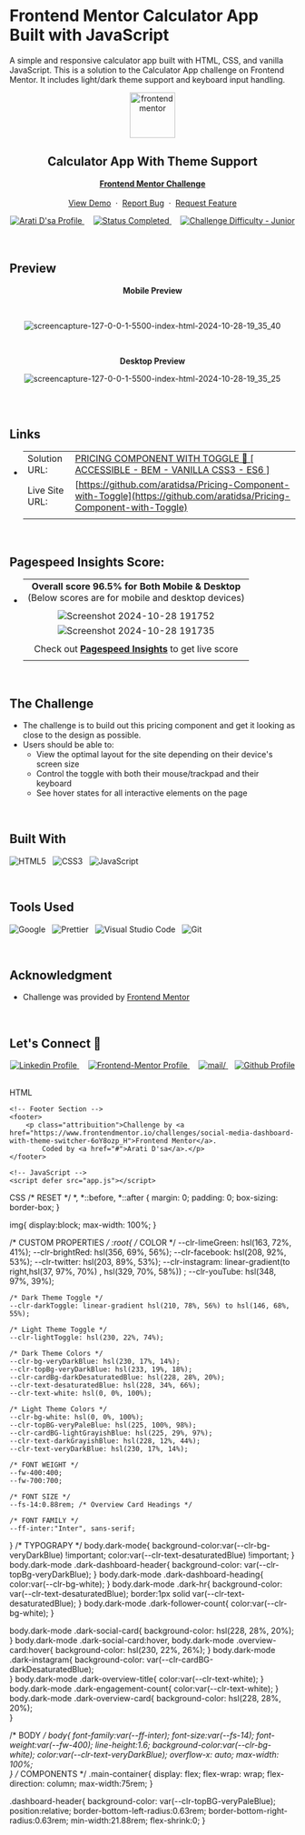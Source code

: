 # Frontend Mentor Calculator App Built with JavaScript
A simple and responsive calculator app built with HTML, CSS, and vanilla JavaScript. This is a solution to the Calculator App challenge on Frontend Mentor. It includes light/dark theme support and keyboard input handling.
<div align="center">

  <img src="https://www.frontendmentor.io/static/images/logo-mobile.svg" alt="frontendmentor" width="80">

  <h2 align="center"> Calculator App With Theme Support</h2>
  <p align="center">
    <a href="(https://www.frontendmentor.io/challenges/calculator-app-9lteq5N29)"><strong>Frontend Mentor Challenge</strong></a>
    <br />
    <br />
    <a href="https://design-pricing-component-with-toggle.netlify.app/">View Demo</a>
    &nbsp;·&nbsp;
    <a href="https://github.com/aratidsa/Pricing-Component-with-Toggle/issues">Report Bug</a>
    &nbsp;·&nbsp;
    <a href="https://github.com/aratidsa/Pricing-Component-with-Toggle/issues">Request Feature</a>
  </p>
</div>

<!-- Badges -->
<div align="center">
  <!-- Profiles -->
  <a href="https://www.frontendmentor.io/profile/aratidsa">
    <img src="https://img.shields.io/badge/Profile-aratidsa-fefefe?style=for-the-badge&logo=frontendmentor" alt="Arati D'sa Profile">
  </a> &nbsp;&nbsp;&nbsp;

  <!-- Status -->
  <a href="#">
    <img src="https://img.shields.io/badge/Status-Completed-00CE80?style=for-the-badge" alt="Status Completed">
  </a> &nbsp;&nbsp;&nbsp;

  <!-- Difficulty -->
  <a href="https://www.frontendmentor.io/challenges?difficulties=1"  >
    <img src="https://img.shields.io/badge/Difficulty-Junior-AAC745?style=for-the-badge&logo=frontendmentor" alt="Challenge Difficulty - Junior">
  </a>

</div>
<br />
<br />



## **Preview**

<div align='center'>
  <p><b>Mobile Preview</b></p>
  <br>
 
   ![screencapture-127-0-0-1-5500-index-html-2024-10-28-19_35_40](https://github.com/user-attachments/assets/f305b1da-accd-4a85-852b-5529091c77a7)


  <br>
  <p><b> Desktop Preview</b></p>
  
![screencapture-127-0-0-1-5500-index-html-2024-10-28-19_35_25](https://github.com/user-attachments/assets/a4249704-99b4-4dfc-b70c-cc569d5fde3a)


<br>
</div>

<br>

## **Links**

- |||
  | :----- | :----- |
  | Solution URL: | [PRICING COMPONENT WITH TOGGLE 🎯 [ ACCESSIBLE - BEM - VANILLA CSS3 - ES6 ]](https://www.frontendmentor.io/solutions/news-homepage-accessible-bem-vanilla-css3-es6-hhKqq2TIDw) |
  | Live Site URL: | [https://github.com/aratidsa/Pricing-Component-with-Toggle](https://github.com/aratidsa/Pricing-Component-with-Toggle) |
  |||

<br>

## Pagespeed Insights Score:
  
- ||
  | :-----: |
  |  <b>Overall score 96.5% for Both Mobile & Desktop</b><br>(Below scores are for mobile and desktop devices) |
  | |
  | ![Screenshot 2024-10-28 191752](https://github.com/user-attachments/assets/07fa5098-f00b-41dd-9025-1534d1c3cfdd) 
    ![Screenshot 2024-10-28 191735](https://github.com/user-attachments/assets/b91a1bf7-bd95-46b7-881c-c281a0e6bd36) |
  | |
  | Check out [**Pagespeed Insights**](https://pagespeed.web.dev/) to get live score |
  ||

<br>



## The Challenge

- The challenge is to build out this pricing component and get it looking as close to the design as possible.
- Users should be able to:
    - View the optimal layout for the site depending on their device's screen size
    - Control the toggle with both their mouse/trackpad and their keyboard
    - See hover states for all interactive elements on the page

<br>


## **Built With**

 ![HTML5](https://img.shields.io/badge/html5-%23E34F26.svg?style=for-the-badge&logo=html5&logoColor=white) &nbsp; ![CSS3](https://img.shields.io/badge/css3-%231572B6.svg?style=for-the-badge&logo=css3&logoColor=white) &nbsp; ![JavaScript](https://img.shields.io/badge/JavaScript%20-%23F7DF1E.svg?style=for-the-badge&logo=javascript&logoColor=black)


<br>

## **Tools Used**

![Google](https://img.shields.io/badge/google-DA4437?style=for-the-badge&logo=google&logoColor=white) &nbsp;  ![Prettier](https://img.shields.io/badge/prettier-1A2C34?style=for-the-badge&logo=prettier&logoColor=F7BA3E) &nbsp; ![Visual Studio Code](https://img.shields.io/badge/VS%20Code-0078d7.svg?style=for-the-badge&logo=visual-studio-code&logoColor=white) &nbsp; ![Git](https://img.shields.io/badge/Git-F05032?style=for-the-badge&logo=git&logoColor=white)

<br>

## **Acknowledgment**

- Challenge was provided by [Frontend Mentor](https://www.frontendmentor.io)

<br>

## **Let's Connect 👋**

<div align=center>

  <a href="https://www.linkedin.com/in/arati-dsa-313626136" >
    <img src="https://img.shields.io/badge/linkedin%20Profile-%2300acee.svg?color=405DE6&style=for-the-badge&logo=linkedin&logoColor=white" alt="Linkedin Profile">
  </a>&nbsp;&nbsp;&nbsp;

  <a href="https://www.frontendmentor.io/profile/aratidsa" >
    <img src="https://img.shields.io/badge/FEM%20Profile-f8f9f8?style=for-the-badge&logo=Frontend-Mentor&logoColor=black" alt="Frontend-Mentor Profile">
  </a> &nbsp;&nbsp;&nbsp;

   <a href="mailto:aratidsa2023@gmail.com" target="_blank">
    <img src="https://img.shields.io/badge/gmail-%23EA4335.svg?style=for-the-badge&logo=gmail&logoColor=white" alt=mail/>
  </a>&nbsp;&nbsp;  

  <a href="https://github.com/aratidsa" >
    <img src="https://img.shields.io/badge/Github%20Profile-131313?style=for-the-badge&logo=github&logoColor=white" alt="Github Profile">
  </a>

</div>

<br>



HTML
<!DOCTYPE html>
<html lang="en">
<head>
    <meta charset="UTF-8">
    <meta name="viewport" content="width=device-width, initial-scale=1.0">
    <meta name="description"
    content="Social Media Dashboard with Theme Switcher Solution by aratidsa for FrontendMentor.io"/>
    <meta name="keywords"
    content="Frontend Mentor, Social Media Dashboard with Theme Switcher Challenge, aratidsa"/>
   <meta property="og:title"
    content="Social Media Dashboard with Theme Switcher - Frontend Mentor"/>
   <meta property="og:description"
    content="Social Media Dashboard with Theme Switcher Solution by aratidsa for FrontendMentor.io"/>
    <!-- Title -->
    <title>Social Media Dashboard with Theme Switcher | Frontend Mentor Challenge</title>
    <!-- ICON -->
    <link rel="shortcut icon" href="images/favicon-32x32.png" type="image/x-icon">
    <!-- CSS -->
    <link rel="stylesheet" href="style.css">
    <!-- Font Family -->
    <link rel="preconnect" href="https://fonts.googleapis.com">
    <link rel="preconnect" href="https://fonts.gstatic.com" crossorigin>
    <link href="https://fonts.googleapis.com/css2?family=Inter:wght@400;700&display=swap" rel="stylesheet">
</head>
<!-- BODY -->
<body>
  
    <!-- Footer Section -->
    <footer>
        <p class="attribuition">Challenge by <a href="https://www.frontendmentor.io/challenges/social-media-dashboard-with-theme-switcher-6oY8ozp_H">Frontend Mentor</a>. 
            Coded by <a href="#">Arati D'sa</a>.</p>
    </footer>  

    <!-- JavaScript -->
    <script defer src="app.js"></script>  

</body>
</html>


CSS
/* RESET */
*,
*::before,
*::after {
  margin: 0;
  padding: 0;
  box-sizing: border-box;
}

img{
    display:block;
    max-width: 100%;
}

/* CUSTOM PROPERTIES */
:root{
    /* COLOR */
    --clr-limeGreen: hsl(163, 72%, 41%);
    --clr-brightRed: hsl(356, 69%, 56%);
    --clr-facebook: hsl(208, 92%, 53%);
    --clr-twitter: hsl(203, 89%, 53%);
    --clr-instagram: linear-gradient(to right,hsl(37, 97%, 70%) , hsl(329, 70%, 58%)) ;
    --clr-youTube: hsl(348, 97%, 39%);

    /* Dark Theme Toggle */
    --clr-darkToggle: linear-gradient hsl(210, 78%, 56%) to hsl(146, 68%, 55%);

    /* Light Theme Toggle */
    --clr-lightToggle: hsl(230, 22%, 74%);

    /* Dark Theme Colors */
    --clr-bg-veryDarkBlue: hsl(230, 17%, 14%);
    --clr-topBg-veryDarkBlue: hsl(233, 19%, 18%);
    --clr-cardBg-darkDesaturatedBlue: hsl(228, 28%, 20%);
    --clr-text-desaturatedBlue: hsl(228, 34%, 66%);
    --clr-text-white: hsl(0, 0%, 100%);

    /* Light Theme Colors */
    --clr-bg-white: hsl(0, 0%, 100%);
    --clr-topBG-veryPaleBlue: hsl(225, 100%, 98%);
    --clr-cardBG-lightGrayishBlue: hsl(225, 29%, 97%);
    --clr-text-darkGrayishBlue: hsl(228, 12%, 44%);
    --clr-text-veryDarkBlue: hsl(230, 17%, 14%);

    /* FONT WEIGHT */
    --fw-400:400;
    --fw-700:700;

    /* FONT SIZE */
    --fs-14:0.88rem; /* Overview Card Headings */

    /* FONT FAMILY */
    --ff-inter:"Inter", sans-serif;
}
/* TYPOGRAPY */
body.dark-mode{
    background-color:var(--clr-bg-veryDarkBlue) !important;
    color:var(--clr-text-desaturatedBlue) !important;
}
body.dark-mode .dark-dashboard-header{
    background-color: var(--clr-topBg-veryDarkBlue);
}
body.dark-mode .dark-dashboard-heading{
    color:var(--clr-bg-white);
}
body.dark-mode .dark-hr{
    background-color: var(--clr-text-desaturatedBlue);
    border:1px solid var(--clr-text-desaturatedBlue);
}
body.dark-mode .dark-follower-count{
    color:var(--clr-bg-white);
}

body.dark-mode .dark-social-card{
    background-color: hsl(228, 28%, 20%);   
}
body.dark-mode .dark-social-card:hover,
body.dark-mode .overview-card:hover{
    background-color: hsl(230, 22%, 26%);
}
body.dark-mode .dark-instagram{
    background-color: var(--clr-cardBG-darkDesaturatedBlue);   
}
body.dark-mode .dark-overview-title{
    color:var(--clr-text-white);
}
body.dark-mode .dark-engagement-count{
    color:var(--clr-text-white);
}
body.dark-mode .dark-overview-card{
    background-color: hsl(228, 28%, 20%);  
}

/* BODY */
body{
    font-family:var(--ff-inter);
    font-size:var(--fs-14);
    font-weight:var(--fw-400);
    line-height:1.6;
    background-color:var(--clr-bg-white);
    color:var(--clr-text-veryDarkBlue); 
    overflow-x: auto;
    max-width: 100%;    
}
/* COMPONENTS */
.main-container{
    display: flex;
    flex-wrap: wrap;
    flex-direction: column;
    max-width:75rem;
}

.dashboard-header{
    background-color: var(--clr-topBG-veryPaleBlue);
    position:relative;
    border-bottom-left-radius:0.63rem;
    border-bottom-right-radius:0.63rem;
    min-width:21.88rem;
    flex-shrink:0;
}


